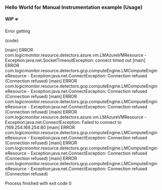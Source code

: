 ### Hello World for Manual Instrumentation example (Usage) 


##### WIP =>


Error getting 

{code}

[main] ERROR com.logicmonitor.resource.detectors.azure.vm.LMAzureVMResource - Exception:java.net.SocketTimeoutException: connect timed out
[main] ERROR com.logicmonitor.resource.detectors.gcp.computeEngine.LMComputeEngineResource - Exception:java.net.ConnectException: Connection refused (Connection refused)
[main] ERROR com.logicmonitor.resource.detectors.gcp.computeEngine.LMComputeEngineResource - Exception:java.net.ConnectException: Connection refused (Connection refused)
[main] ERROR com.logicmonitor.resource.detectors.gcp.computeEngine.LMComputeEngineResource - Exception:java.net.ConnectException: Connection refused (Connection refused)
[main] ERROR com.logicmonitor.resource.detectors.azure.vm.LMAzureVMResource - Exception:java.net.ConnectException: Failed to connect to /169.254.169.254:80
[main] ERROR com.logicmonitor.resource.detectors.gcp.computeEngine.LMComputeEngineResource - Exception:java.net.ConnectException: Connection refused (Connection refused)
[main] ERROR com.logicmonitor.resource.detectors.gcp.computeEngine.LMComputeEngineResource - Exception:java.net.ConnectException: Connection refused (Connection refused)
[main] ERROR com.logicmonitor.resource.detectors.gcp.computeEngine.LMComputeEngineResource - Exception:java.net.ConnectException: Connection refused (Connection refused)

Process finished with exit code 0

